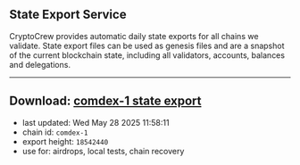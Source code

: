 ## State Export Service
CryptoCrew provides automatic daily state exports for all chains we validate. State export files can be used as genesis files and are a snapshot of the current blockchain state, including all validators, accounts, balances and delegations.

---
**Download: [comdex-1 state export](https://dl-eu2.ccvalidators.com/SERVICE/comdex/comdex-1_export_18542440.json)**
---

- last updated: Wed May 28 2025 11:58:11
- chain id: `comdex-1`
- export height: `18542440`
- use for: airdrops, local tests, chain recovery
